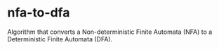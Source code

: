 # nfa-to-dfa
Algorithm that converts a Non-deterministic Finite Automata (NFA) to a Deterministic Finite Automata (DFA).
